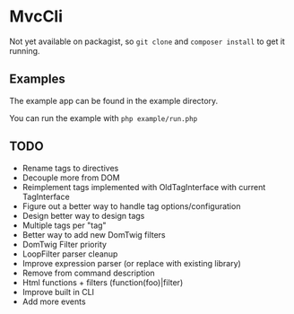 # MvcCli

Not yet available on packagist, so `git clone` and `composer install` to get it running.

## Examples

The example app can be found in the example directory.

You can run the example with `php example/run.php`

## TODO
- Rename tags to directives
- Decouple more from DOM
- Reimplement tags implemented with OldTagInterface with current TagInterface
- Figure out a better way to handle tag options/configuration
- Design better way to design tags
- Multiple tags per "tag"
- Better way to add new DomTwig filters
- DomTwig Filter priority
- LoopFilter parser cleanup
- Improve expression parser (or replace with existing library)
- Remove <command> from command description
- Html functions + filters (<v>function(foo)|filter</v>)
- Improve built in CLI
- Add more events